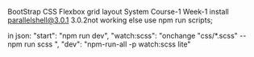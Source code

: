 BootStrap CSS Flexbox grid layout System
Course-1 Week-1
install parallelshell@3.0.1 3.0.2not working else use npm run scripts;

in json:
"start": "npm run dev",
"watch:scss": "onchange \"css/*.scss\" -- npm run scss ",
    "dev": "npm-run-all -p watch:scss lite"
